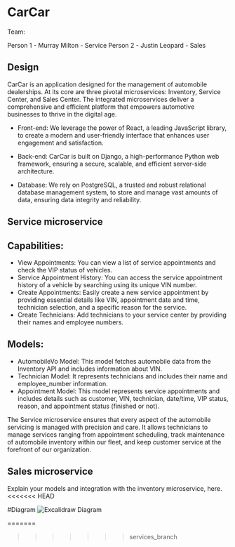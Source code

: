 # CarCar

Team:

Person 1 - Murray Milton - Service
Person 2 - Justin Leopard - Sales

## Design

CarCar is an application designed for the management of automobile dealerships. At its core are three pivotal microservices: Inventory, Service Center, and Sales Center. The integrated microservices deliver a comprehensive and efficient platform that empowers automotive businesses to thrive in the digital age.

- Front-end: We leverage the power of React, a leading JavaScript library, to create a modern and user-friendly interface that enhances user engagement and satisfaction.

- Back-end: CarCar is built on Django, a high-performance Python web framework, ensuring a secure, scalable, and efficient server-side architecture.

- Database: We rely on PostgreSQL, a trusted and robust relational database management system, to store and manage vast amounts of data, ensuring data integrity and reliability.

## Service microservice

## Capabilities:

- View Appointments: You can view a list of service appointments and check the VIP status of vehicles.
- Service Appointment History: You can access the service appointment history of a vehicle by searching using its unique VIN number.
- Create Appointments: Easily create a new service appointment by providing essential details like VIN, appointment date and time, technician selection, and a specific reason for the service.
- Create Technicians: Add technicians to your service center by providing their names and employee numbers.

## Models:

- AutomobileVo Model: This model fetches automobile data from the Inventory API and includes information about VIN.
- Technician Model: It represents technicians and includes their name and employee_number information.
- Appointment Model: This model represents service appointments and includes details such as customer, VIN, technician, date/time, VIP status, reason, and appointment status (finished or not).

The Service microservice ensures that every aspect of the automobile servicing is managed with precision and care. It allows technicians to manage services ranging from appointment scheduling, track maintenance of automobile inventory within our fleet, and keep customer service at the forefront of our organization.

## Sales microservice

Explain your models and integration with the inventory
microservice, here.
<<<<<<< HEAD

#Diagram
![Excalidraw Diagram](https://i.imgur.com/ed41vTt.jpg)


=======
>>>>>>> services_branch

